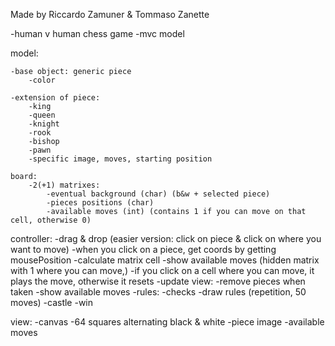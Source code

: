 Made by Riccardo Zamuner & Tommaso Zanette

-human v human chess game
-mvc model

model:

    -base object: generic piece
        -color

    -extension of piece: 
        -king
        -queen
        -knight
        -rook
        -bishop
        -pawn
        -specific image, moves, starting position

    board:
        -2(+1) matrixes: 
            -eventual background (char) (b&w + selected piece)
            -pieces positions (char)
            -available moves (int) (contains 1 if you can move on that cell, otherwise 0)

controller:
    -drag & drop (easier version: click on piece & click on where you want to move)
        -when you click on a piece, get coords by getting mousePosition
        -calculate matrix cell
        -show available moves (hidden matrix with 1 where you can move,)
        -if you click on a cell where you can move, it plays the move, otherwise it resets
    -update view:
        -remove pieces when taken
        -show available moves
    -rules:
        -checks
        -draw rules (repetition, 50 moves)
        -castle
        -win

view:
    -canvas
    -64 squares alternating black & white
    -piece image
    -available moves
